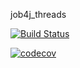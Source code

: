 job4j_threads

[![Build Status](https://travis-ci.com/BogdanProkopenko1/job4j_threads.svg?branch=master)](https://travis-ci.com/BogdanProkopenko1/job4j_threads)

[![codecov](https://codecov.io/gh/BogdanProkopenko1/job4j_threads/branch/master/graph/badge.svg?token=JHI7H2Y512)](https://codecov.io/gh/BogdanProkopenko1/job4j_threads)
